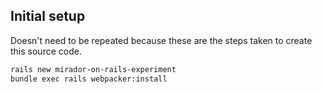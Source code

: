 ## Initial setup

Doesn't need to be repeated because these are the steps taken to create this source code.

```bash
rails new mirador-on-rails-experiment
bundle exec rails webpacker:install
```

